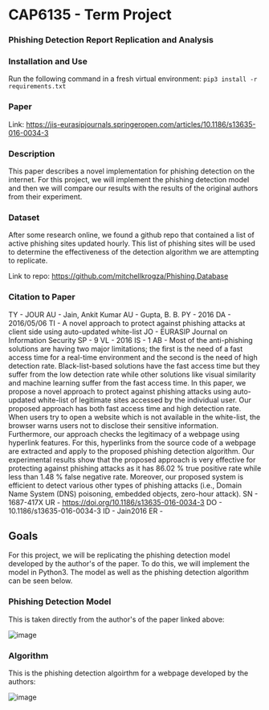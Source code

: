# CAP6135 - Term Project
### Phishing Detection Report Replication and Analysis

### Installation and Use
Run the following command in a fresh virtual environment:
`pip3 install -r requirements.txt`  


### Paper
Link:  https://jis-eurasipjournals.springeropen.com/articles/10.1186/s13635-016-0034-3

### Description
This paper describes a novel implementation for phishing detection on the internet. For this project,
we will implement the phishing detection model and then we will compare our results with the
results of the original authors from their experiment.

### Dataset

After some research online, we found a github repo that contained a list of active phishing sites updated hourly.
This list of phishing sites will be used to determine the effectiveness of the detection algorithm we are attempting to replicate.

Link to repo: https://github.com/mitchellkrogza/Phishing.Database

### Citation to Paper
TY  - JOUR
AU  - Jain, Ankit Kumar
AU  - Gupta, B. B.
PY  - 2016
DA  - 2016/05/06
TI  - A novel approach to protect against phishing attacks at client side using auto-updated white-list
JO  - EURASIP Journal on Information Security
SP  - 9
VL  - 2016
IS  - 1
AB  - Most of the anti-phishing solutions are having two major limitations; the first is the need of a fast access time for a real-time environment and the second is the need of high detection rate. Black-list-based solutions have the fast access time but they suffer from the low detection rate while other solutions like visual similarity and machine learning suffer from the fast access time. In this paper, we propose a novel approach to protect against phishing attacks using auto-updated white-list of legitimate sites accessed by the individual user. Our proposed approach has both fast access time and high detection rate. When users try to open a website which is not available in the white-list, the browser warns users not to disclose their sensitive information. Furthermore, our approach checks the legitimacy of a webpage using hyperlink features. For this, hyperlinks from the source code of a webpage are extracted and apply to the proposed phishing detection algorithm. Our experimental results show that the proposed approach is very effective for protecting against phishing attacks as it has 86.02 % true positive rate while less than 1.48 % false negative rate. Moreover, our proposed system is efficient to detect various other types of phishing attacks (i.e., Domain Name System (DNS) poisoning, embedded objects, zero-hour attack).
SN  - 1687-417X
UR  - https://doi.org/10.1186/s13635-016-0034-3
DO  - 10.1186/s13635-016-0034-3
ID  - Jain2016
ER  - 

## Goals
For this project, we will be replicating the phishing detection model developed by the author's of the paper. To do this, we will implement the model in Python3. The model as well as the phishing detection algorithm can be seen below.

### Phishing Detection Model
This is taken directly from the author's of the paper linked above:

![image](https://user-images.githubusercontent.com/49283761/159128959-37272ac5-12ef-46ff-81cf-42c0b907be41.png)

### Algorithm
This is the phishing detection algoirthm for a webpage developed by the authors:

![image](https://user-images.githubusercontent.com/49283761/159129007-ff04293c-5b9b-456c-ade1-95b9ea6b35cb.png)

